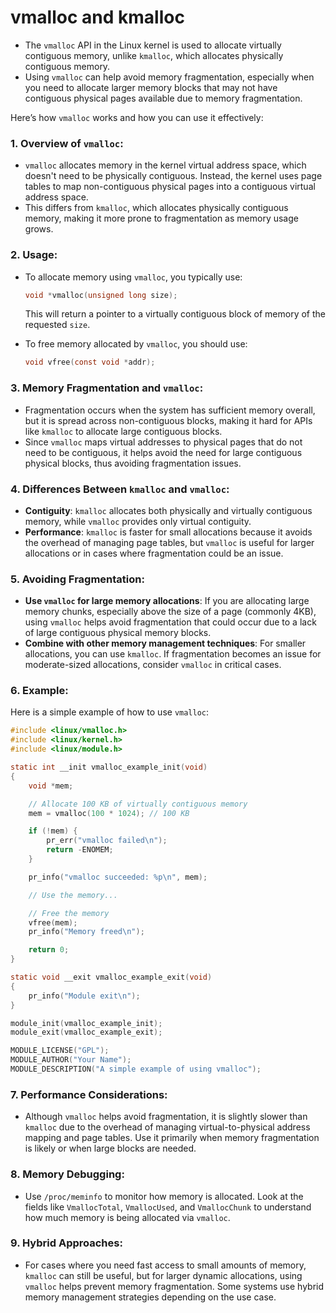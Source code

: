 # vmalloc and kmalloc

- The `vmalloc` API in the Linux kernel is used to allocate virtually contiguous memory, unlike `kmalloc`, which allocates physically contiguous memory. 
- Using `vmalloc` can help avoid memory fragmentation, especially when you need to allocate larger memory blocks that may not have contiguous physical pages available due to memory fragmentation.

Here’s how `vmalloc` works and how you can use it effectively:

### 1. **Overview of `vmalloc`:**
   - `vmalloc` allocates memory in the kernel virtual address space, which doesn't need to be physically contiguous. Instead, the kernel uses page tables to map non-contiguous physical pages into a contiguous virtual address space.
   - This differs from `kmalloc`, which allocates physically contiguous memory, making it more prone to fragmentation as memory usage grows.

### 2. **Usage:**
   - To allocate memory using `vmalloc`, you typically use:
     ```c
     void *vmalloc(unsigned long size);
     ```
     This will return a pointer to a virtually contiguous block of memory of the requested `size`.

   - To free memory allocated by `vmalloc`, you should use:
     ```c
     void vfree(const void *addr);
     ```

### 3. **Memory Fragmentation and `vmalloc`:**
   - Fragmentation occurs when the system has sufficient memory overall, but it is spread across non-contiguous blocks, making it hard for APIs like `kmalloc` to allocate large contiguous blocks.
   - Since `vmalloc` maps virtual addresses to physical pages that do not need to be contiguous, it helps avoid the need for large contiguous physical blocks, thus avoiding fragmentation issues.

### 4. **Differences Between `kmalloc` and `vmalloc`:**
   - **Contiguity**: `kmalloc` allocates both physically and virtually contiguous memory, while `vmalloc` provides only virtual contiguity.
   - **Performance**: `kmalloc` is faster for small allocations because it avoids the overhead of managing page tables, but `vmalloc` is useful for larger allocations or in cases where fragmentation could be an issue.

### 5. **Avoiding Fragmentation:**
   - **Use `vmalloc` for large memory allocations**: If you are allocating large memory chunks, especially above the size of a page (commonly 4KB), using `vmalloc` helps avoid fragmentation that could occur due to a lack of large contiguous physical memory blocks.
   - **Combine with other memory management techniques**: For smaller allocations, you can use `kmalloc`. If fragmentation becomes an issue for moderate-sized allocations, consider `vmalloc` in critical cases.

### 6. **Example:**

Here is a simple example of how to use `vmalloc`:

```c
#include <linux/vmalloc.h>
#include <linux/kernel.h>
#include <linux/module.h>

static int __init vmalloc_example_init(void)
{
    void *mem;

    // Allocate 100 KB of virtually contiguous memory
    mem = vmalloc(100 * 1024); // 100 KB

    if (!mem) {
        pr_err("vmalloc failed\n");
        return -ENOMEM;
    }

    pr_info("vmalloc succeeded: %p\n", mem);

    // Use the memory...

    // Free the memory
    vfree(mem);
    pr_info("Memory freed\n");

    return 0;
}

static void __exit vmalloc_example_exit(void)
{
    pr_info("Module exit\n");
}

module_init(vmalloc_example_init);
module_exit(vmalloc_example_exit);

MODULE_LICENSE("GPL");
MODULE_AUTHOR("Your Name");
MODULE_DESCRIPTION("A simple example of using vmalloc");
```

### 7. **Performance Considerations:**
   - Although `vmalloc` helps avoid fragmentation, it is slightly slower than `kmalloc` due to the overhead of managing virtual-to-physical address mapping and page tables. Use it primarily when memory fragmentation is likely or when large blocks are needed.

### 8. **Memory Debugging:**
   - Use `/proc/meminfo` to monitor how memory is allocated. Look at the fields like `VmallocTotal`, `VmallocUsed`, and `VmallocChunk` to understand how much memory is being allocated via `vmalloc`.

### 9. **Hybrid Approaches:**
   - For cases where you need fast access to small amounts of memory, `kmalloc` can still be useful, but for larger dynamic allocations, using `vmalloc` helps prevent memory fragmentation. Some systems use hybrid memory management strategies depending on the use case.
